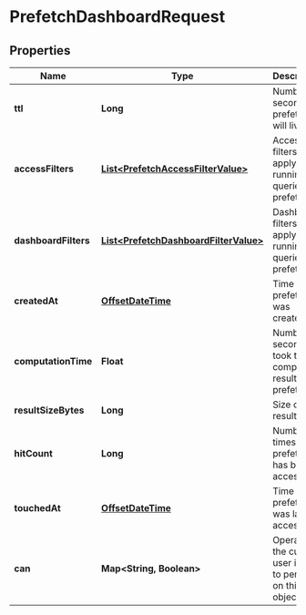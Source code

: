 
# PrefetchDashboardRequest

## Properties
Name | Type | Description | Notes
------------ | ------------- | ------------- | -------------
**ttl** | **Long** | Number of seconds prefetch will live for. |  [optional]
**accessFilters** | [**List&lt;PrefetchAccessFilterValue&gt;**](PrefetchAccessFilterValue.md) | Access filters to apply when running queries for prefetch. |  [optional]
**dashboardFilters** | [**List&lt;PrefetchDashboardFilterValue&gt;**](PrefetchDashboardFilterValue.md) | Dashboard filters to apply when running queries for prefetch. |  [optional]
**createdAt** | [**OffsetDateTime**](OffsetDateTime.md) | Time when prefetch was created. |  [optional]
**computationTime** | **Float** | Number of seconds it took to compute results for prefetch. |  [optional]
**resultSizeBytes** | **Long** | Size of result. |  [optional]
**hitCount** | **Long** | Number of times prefetch has been accessed. |  [optional]
**touchedAt** | [**OffsetDateTime**](OffsetDateTime.md) | Time when prefetch was last accessed. |  [optional]
**can** | **Map&lt;String, Boolean&gt;** | Operations the current user is able to perform on this object |  [optional]



